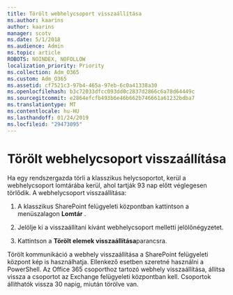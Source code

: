 ```yaml
---
title: Törölt webhelycsoport visszaállítása
ms.author: kaarins
author: kaarins
manager: scotv
ms.date: 5/1/2018
ms.audience: Admin
ms.topic: article
ROBOTS: NOINDEX, NOFOLLOW
localization_priority: Priority
ms.collection: Adm_O365
ms.custom: Adm_O365
ms.assetid: cf7521c3-97b4-465a-97eb-6c0a41338a30
ms.openlocfilehash: b3c72033dfcc093dd0c2837d2866c6a78d64449c
ms.sourcegitcommit: e2864efcfb493b6e46b662b746661a61232bdba7
ms.translationtype: MT
ms.contentlocale: hu-HU
ms.lasthandoff: 01/24/2019
ms.locfileid: "29473095"
---
```

# <a name="restore-a-deleted-site-collection"></a>Törölt webhelycsoport visszaállítása

Ha egy rendszergazda törli a klasszikus helycsoportot, kerül a webhelycsoport lomtárába kerül, ahol tartják 93 nap előtt véglegesen törlődik. A webhelycsoport visszaállítása:
  
1. A klasszikus SharePoint felügyeleti központban kattintson a menüszalagon **Lomtár** . 
    
2. Jelölje ki a visszaállítani kívánt webhelycsoport melletti jelölőnégyzetet.
    
3. Kattintson a **Törölt elemek visszaállítása**parancsra.
    
Törölt kommunikáció a webhely visszaállítása a SharePoint felügyeleti központ kép is használhatja. Ellenkező esetben szeretné használni a PowerShell. Az Office 365 csoporthoz tartozó webhely visszaállítása, állítsa vissza a csoportot az Exchange felügyeleti központban kell. Csoportok állíthatók vissza 30 napig, miután törölve van.
  

